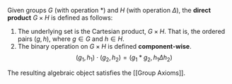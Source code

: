 
Given groups $G$ (with operation \*) and $H$ (with operation $\Delta$), the **direct product** $G \times H$ is defined as follows:
1. The underlying set is the Cartesian product, $G \times H$. That is, the ordered pairs $(g, h)$, where $g \in G$ and $h \in H$. 
2. The binary operation on $G \times H$ is defined **component-wise**.
$$ 
		(g_1, h_1) \cdot (g_2, h_2) = (g_1 * g_2, h_1 \Delta h_2)
$$

The resulting algebraic object satisfies the [[Group Axioms]].
